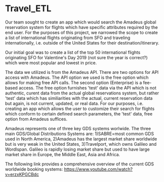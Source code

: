 # Travel_ETL

Our team sought to create an app which would search the Amadeus global reservation system for flights which have specific attributes required by the end user.  For the purposes of this project, we narrowed the scope to create a list of international flights originating from SFO and traveling internationally, i.e. outside of the United States for their destination/itinerary.

Our initial goal was to create a list of the top 50 international flights originating SFO for Valentine's Day 2019 (not sure the year is correct?) which were most popular and lowest in price.

The data we utilized is from the Amadeus API.  There are two options for API access with Amadeus.  The API option we used is the free option which allows for making free API calls.  The second option (Enterprise) is a fee-based access.  The free option furnishes 'test' data via the API which is not authentic, curent data from the actual global reservations system, but rather 'test' data which has similiarities with the actual, current reservation data but again, is not current, updated, or real data.  For our purposes, i.e. creating an app which allows the user to customize their search for flights which conform to certain defined search parameters, the 'test' data, free option from Amadeus suffices.

Amadeus represents one of three key GDS systems worlwide.  The three main GDS/Global Distributions Systems are: 1)SABRE=most common GDS used in North America, 2)Amadeus has the largest market share worldwide but is very weak in the United States, 3)Travelport, which owns Galileo and Wordlspan. Galileo is rapidly losing market share but used to have large market share in Europe, the Middle East, Asia and Africa.

The following link provides a comprehensive overview of the current GDS worldwide booking systems: https://www.youtube.com/watch?v=erzxKPGCBdc
